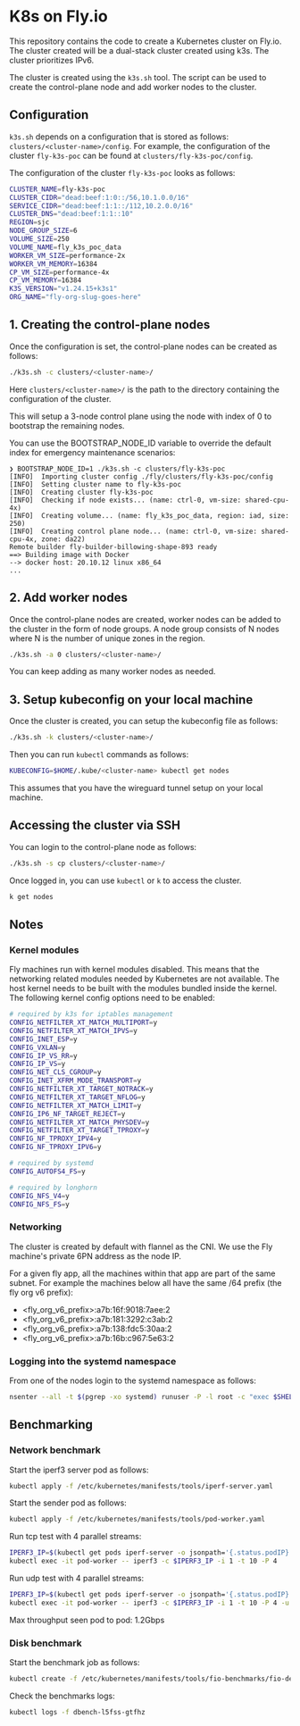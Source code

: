 # K8s on Fly.io

This repository contains the code to create a Kubernetes cluster on Fly.io.
The cluster created will be a dual-stack cluster created using k3s.
The cluster prioritizes IPv6.

The cluster is created using the `k3s.sh` tool. The script can be used to
create the control-plane node and add worker nodes to the cluster.

## Configuration

`k3s.sh` depends on a configuration that is stored as follows: `clusters/<cluster-name>/config`.
For example, the configuration of the cluster `fly-k3s-poc` can be found at `clusters/fly-k3s-poc/config`.

The configuration of the cluster `fly-k3s-poc` looks as follows:

```bash
CLUSTER_NAME=fly-k3s-poc
CLUSTER_CIDR="dead:beef:1:0::/56,10.1.0.0/16"
SERVICE_CIDR="dead:beef:1:1::/112,10.2.0.0/16"
CLUSTER_DNS="dead:beef:1:1::10"
REGION=sjc
NODE_GROUP_SIZE=6
VOLUME_SIZE=250
VOLUME_NAME=fly_k3s_poc_data
WORKER_VM_SIZE=performance-2x
WORKER_VM_MEMORY=16384
CP_VM_SIZE=performance-4x
CP_VM_MEMORY=16384
K3S_VERSION="v1.24.15+k3s1"
ORG_NAME="fly-org-slug-goes-here"
```

## 1. Creating the control-plane nodes

Once the configuration is set, the control-plane nodes can be created as follows:

```bash
./k3s.sh -c clusters/<cluster-name>/
```

Here `clusters/<cluster-name>/` is the path to the directory containing the configuration of the cluster.

This will setup a 3-node control plane using the node with index of 0 to bootstrap the remaining nodes.

You can use the BOOTSTRAP_NODE_ID variable to override the default index for emergency maintenance scenarios:

```
❯ BOOTSTRAP_NODE_ID=1 ./k3s.sh -c clusters/fly-k3s-poc
[INFO]  Importing cluster config ./fly/clusters/fly-k3s-poc/config
[INFO]  Setting cluster name to fly-k3s-poc
[INFO]  Creating cluster fly-k3s-poc
[INFO]  Checking if node exists... (name: ctrl-0, vm-size: shared-cpu-4x)
[INFO]  Creating volume... (name: fly_k3s_poc_data, region: iad, size: 250)
[INFO]  Creating control plane node... (name: ctrl-0, vm-size: shared-cpu-4x, zone: da22)
Remote builder fly-builder-billowing-shape-893 ready
==> Building image with Docker
--> docker host: 20.10.12 linux x86_64
...
```

## 2. Add worker nodes

Once the control-plane nodes are created, worker nodes can be added to the cluster in the form of node groups.
A node group consists of N nodes where N is the number of unique zones in the region.

```bash
./k3s.sh -a 0 clusters/<cluster-name>/
```

You can keep adding as many worker nodes as needed.

## 3. Setup kubeconfig on your local machine

Once the cluster is created, you can setup the kubeconfig file as follows:

```bash
./k3s.sh -k clusters/<cluster-name>/
```

Then you can run `kubectl` commands as follows:

```bash
KUBECONFIG=$HOME/.kube/<cluster-name> kubectl get nodes
```

This assumes that you have the wireguard tunnel setup on your local machine.

## Accessing the cluster via SSH

You can login to the control-plane node as follows:

```bash
./k3s.sh -s cp clusters/<cluster-name>/
```

Once logged in, you can use `kubectl` or `k` to access the cluster.

```bash
k get nodes
```

## Notes

### Kernel modules

Fly machines run with kernel modules disabled. This means that the networking related modules
needed by Kubernetes are not available. The host kernel needs to be built with the modules
bundled inside the kernel. The following kernel config options need to be enabled:

```bash
# required by k3s for iptables management
CONFIG_NETFILTER_XT_MATCH_MULTIPORT=y
CONFIG_NETFILTER_XT_MATCH_IPVS=y
CONFIG_INET_ESP=y
CONFIG_VXLAN=y
CONFIG_IP_VS_RR=y
CONFIG_IP_VS=y
CONFIG_NET_CLS_CGROUP=y
CONFIG_INET_XFRM_MODE_TRANSPORT=y
CONFIG_NETFILTER_XT_TARGET_NOTRACK=y
CONFIG_NETFILTER_XT_TARGET_NFLOG=y
CONFIG_NETFILTER_XT_MATCH_LIMIT=y
CONFIG_IP6_NF_TARGET_REJECT=y
CONFIG_NETFILTER_XT_MATCH_PHYSDEV=y
CONFIG_NETFILTER_XT_TARGET_TPROXY=y
CONFIG_NF_TPROXY_IPV4=y
CONFIG_NF_TPROXY_IPV6=y

# required by systemd
CONFIG_AUTOFS4_FS=y

# required by longhorn
CONFIG_NFS_V4=y
CONFIG_NFS_FS=y
```

### Networking

The cluster is created by default with flannel as the CNI. We use the
Fly machine's private 6PN address as the node IP.

For a given fly app, all the machines within that app are part of the same subnet.
For example the machines below all have the same /64 prefix (the fly org v6 prefix):

- <fly_org_v6_prefix>:a7b:16f:9018:7aee:2
- <fly_org_v6_prefix>:a7b:181:3292:c3ab:2
- <fly_org_v6_prefix>:a7b:138:fdc5:30aa:2
- <fly_org_v6_prefix>:a7b:16b:c967:5e63:2

### Logging into the systemd namespace

From one of the nodes login to the systemd namespace as follows:

```bash
nsenter --all -t $(pgrep -xo systemd) runuser -P -l root -c "exec $SHELL"
```

## Benchmarking

### Network benchmark

Start the iperf3 server pod as follows:

```bash
kubectl apply -f /etc/kubernetes/manifests/tools/iperf-server.yaml
```

Start the sender pod as follows:

```bash
kubectl apply -f /etc/kubernetes/manifests/tools/pod-worker.yaml
```

Run tcp test with 4 parallel streams:

```bash
IPERF3_IP=$(kubectl get pods iperf-server -o jsonpath='{.status.podIP}')
kubectl exec -it pod-worker -- iperf3 -c $IPERF3_IP -i 1 -t 10 -P 4
```

Run udp test with 4 parallel streams:

```bash
IPERF3_IP=$(kubectl get pods iperf-server -o jsonpath='{.status.podIP}')
kubectl exec -it pod-worker -- iperf3 -c $IPERF3_IP -i 1 -t 10 -P 4 -u -b 1G
```

Max throughput seen pod to pod: 1.2Gbps

### Disk benchmark

Start the benchmark job as follows:

```bash
kubectl create -f /etc/kubernetes/manifests/tools/fio-benchmarks/fio-deploy.yaml
```

Check the benchmarks logs:

```bash
kubectl logs -f dbench-l5fss-gtfhz
```
